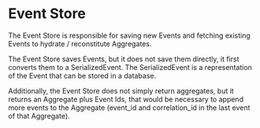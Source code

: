 # Event Store

The Event Store is responsible for saving new Events and fetching existing Events to hydrate / reconstitute 
Aggregates. 

The Event Store saves Events, but it does not save them directly, it first converts them to a SerializedEvent.
The SerializedEvent is a representation of the Event that can be stored in a database.

Additionally, the Event Store does not simply return aggregates, but it returns an Aggregate plus 
Event Ids, that would be necessary to append more events to the Aggregate (event_id and correlation_id in the
last event of that Aggregate).